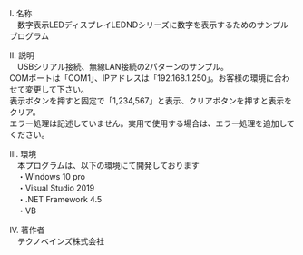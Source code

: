 I. 名称  
　数字表示LEDディスプレイLEDNDシリーズに数字を表示するためのサンプルプログラム  

II. 説明  
　USBシリアル接続、無線LAN接続の2パターンのサンプル。  
  COMポートは「COM1」、IPアドレスは「192.168.1.250」。お客様の環境に合わせて変更して下さい。  
  表示ボタンを押すと固定で「1,234,567」と表示、クリアボタンを押すと表示をクリア。  
  エラー処理は記述していません。実用で使用する場合は、エラー処理を追加してください。  
  
III. 環境  
　本プログラムは、以下の環境にて開発しております  
　・Windows 10 pro  
　・Visual Studio 2019  
　・.NET Framework 4.5  
　・VB  

IV. 著作者  
　テクノベインズ株式会社  
